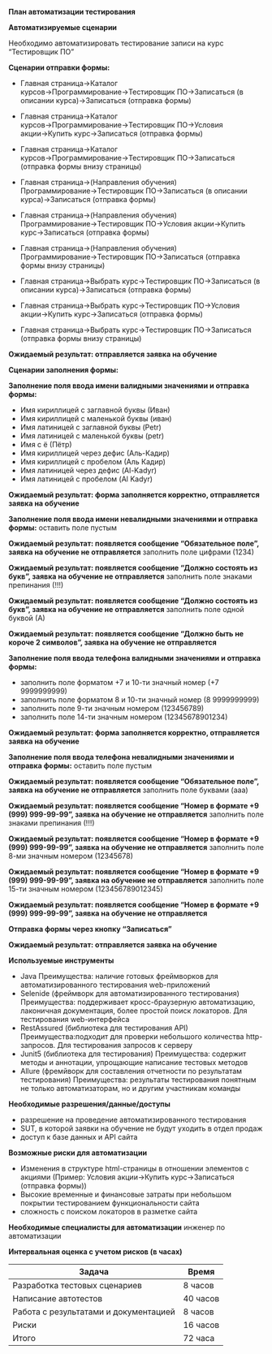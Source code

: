 **План автоматизации тестирования**

**Автоматизируемые сценарии**

Необходимо автоматизировать тестирование записи на курс “Тестировщик ПО”

**Сценарии отправки формы:**

- Главная страница→Каталог курсов→Программирование→Тестировщик ПО→Записаться (в описании курса)→Записаться (отправка формы)

- Главная страница→Каталог курсов→Программирование→Тестировщик ПО→Условия акции→Купить курс→Записаться (отправка формы)

- Главная страница→Каталог курсов→Программирование→Тестировщик ПО→Записаться (отправка формы внизу страницы)

- Главная страница→(Направления обучения) Программирование→Тестировщик ПО→Записаться (в описании курса)→Записаться (отправка формы)

- Главная страница→(Направления обучения) Программирование→Тестировщик ПО→Условия акции→Купить курс→Записаться (отправка формы)

- Главная страница→(Направления обучения) Программирование→Тестировщик ПО→Записаться (отправка формы внизу страницы)

- Главная страница→Выбрать курс→Тестировщик ПО→Записаться (в описании курса)→Записаться (отправка формы)

- Главная страница→Выбрать курс→Тестировщик ПО→Условия акции→Купить курс→Записаться (отправка формы)

- Главная страница→Выбрать курс→Тестировщик ПО→Записаться (отправка формы внизу страницы)

**Ожидаемый результат: отправляется заявка на обучение**

**Сценарии заполнения формы:**

**Заполнение поля ввода имени валидными значениями и отправка формы:**
- Имя кириллицей с заглавной буквы (Иван)
- Имя кириллицей с маленькой буквы (иван)
- Имя латиницей с заглавной буквы (Petr)
- Имя латиницей с маленькой буквы (petr)
- Имя с ё (Пётр)
- Имя кириллицей через дефис (Аль-Кадир)
- Имя кириллицей с пробелом (Аль Кадир)
- Имя латиницей через дефис (Al-Kadyr)
- Имя латиницей с пробелом (Al Kadyr)

**Ожидаемый результат: форма заполняется корректно, отправляется заявка на обучение**

**Заполнение поля ввода имени невалидными значениями и отправка формы:**
оставить поле пустым

**Ожидаемый результат: появляется сообщение “Обязательное поле”, заявка на обучение не отправляется**
заполнить поле цифрами (1234)

**Ожидаемый результат: появляется сообщение “Должно состоять из букв”, заявка на обучение не отправляется**
заполнить поле знаками препинания (!!!)

**Ожидаемый результат: появляется сообщение “Должно состоять из букв”, заявка на обучение не отправляется**
заполнить поле одной буквой (А)

**Ожидаемый результат: появляется сообщение “Должно быть не короче 2 символов”, заявка на обучение не отправляется**

**Заполнение поля ввода телефона валидными значениями и отправка формы:**

- заполнить поле форматом +7 и 10-ти значный номер (+7 9999999999)
- заполнить поле форматом 8 и 10-ти значный номер (8 9999999999)
- заполнить поле 9-ти значным номером (123456789)
- заполнить поле 14-ти значным номером (12345678901234)

**Ожидаемый результат: форма заполняется корректно, отправляется заявка на обучение**

**Заполнение поля ввода телефона невалидными значениями и отправка формы:**
оставить поле пустым

**Ожидаемый результат: появляется сообщение “Обязательное поле”, заявка на обучение не отправляется**
заполнить поле буквами (ааа)

**Ожидаемый результат: появляется сообщение “Номер в формате +9 (999) 999-99-99”, заявка на обучение не отправляется**
заполнить поле знаками препинания (!!!)

**Ожидаемый результат: появляется сообщение “Номер в формате +9 (999) 999-99-99”, заявка на обучение не отправляется**
заполнить поле 8-ми значным номером (12345678)

**Ожидаемый результат: появляется сообщение “Номер в формате +9 (999) 999-99-99”, заявка на обучение не отправляется**
заполнить поле 15-ти значным номером (123456789012345)

**Ожидаемый результат: появляется сообщение “Номер в формате +9 (999) 999-99-99”, заявка на обучение не отправляется**

**Отправка формы через кнопку “Записаться”**

**Ожидаемый результат: отправляется заявка на обучение**


**Используемые инструменты**
- Java Преимущества: наличие готовых фреймворков для автоматизированного тестирования web-приложений 
- Selenide (фреймворк для автоматизированного тестирования) Преимущества: поддерживает кросс-браузерную автоматизацию, лаконичная документация, более простой поиск локаторов. Для тестирования web-интерфейса
- RestAssured (библиотека для тестирования API) Преимущества:подходит для проверки небольшого количества http-запросов. Для тестирования запросов к серверу
- Junit5 (библиотека для тестирования) Преимущества: содержит методы и аннотации, упрощающие написание тестовых методов
- Allure (фремйворк для составления отчетности по результатам тестирования) Преимущества: результаты тестирования понятным не только автоматизаторам, но и другим участникам команды


**Необходимые разрешения/данные/доступы**
- разрешение на проведение автоматизированного тестирования
- SUT, в которой заявки на обучение не будут уходить в отдел продаж
- доступ к базе данных и API сайта


**Возможные риски для автоматизации**
- Изменения в структуре html-страницы в отношении элементов с акциями (Пример: Условия акции→Купить курс→Записаться (отправка формы))
- Высокие временные и финансовые затраты при небольшом покрытии тестированием функциональности сайта
- сложность с поиском локаторов в разметке сайта

**Необходимые специалисты для автоматизации**
инженер по автоматизации

**Интервальная оценка с учетом рисков (в часах)**


Задача        | Время
------------- | -------------
Разработка тестовых сценариев  | 8 часов
Написание автотестов  | 40 часов
Работа с результатами и документацией | 8 часов
Риски | 16 часов
Итого | 72 часа
